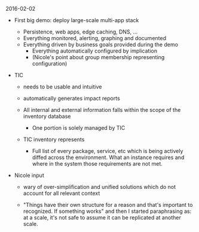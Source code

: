 2016-02-02

- First big demo: deploy large-scale multi-app stack
  - Persistence, web apps, edge caching, DNS, ...
  - Everything monitored, alerting, graphing and documented
  - Everything driven by business goals provided during the demo
    - Everything automatically configured by implication 
    - (Nicole's point about group membership representing configuration)

- TIC
  - needs to be usable and intuitive
  - automatically generates impact reports
  - All internal and external information falls within the scope of the
    inventory database
    - One portion is solely managed by TIC

  - TIC inventory represents
    - Full list of every package, service, etc which is being actively diffed
      across the environment. What an instance requires and where in the
      system those requirements are not met.

- Nicole input
  - wary of over-simplification and unified solutions which do not account for
    all relevant context

  - "Things have their own structure for a reason and that's important to
    recognized. If something works" and then I started paraphrasing as: at a
    scale, it's not safe to assume it can be replicated at another scale.

